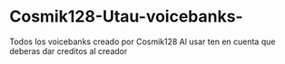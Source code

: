 # Cosmik128-Utau-voicebanks-
Todos los voicebanks creado por Cosmik128
Al usar ten en cuenta que deberas dar creditos al creador 

